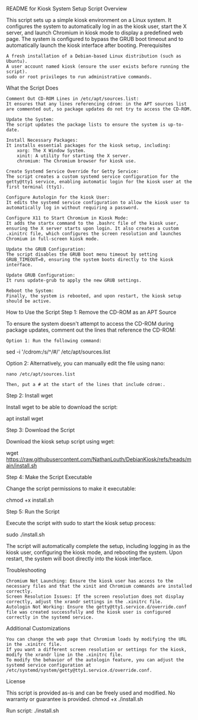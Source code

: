 README for Kiosk System Setup Script
Overview

This script sets up a simple kiosk environment on a Linux system. It configures the system to automatically log in as the kiosk user, start the X server, and launch Chromium in kiosk mode to display a predefined web page. The system is configured to bypass the GRUB boot timeout and to automatically launch the kiosk interface after booting.
Prerequisites

    A fresh installation of a Debian-based Linux distribution (such as Ubuntu).
    A user account named kiosk (ensure the user exists before running the script).
    sudo or root privileges to run administrative commands.

What the Script Does

    Comment Out CD-ROM Lines in /etc/apt/sources.list:
    It ensures that any lines referencing cdrom: in the APT sources list are commented out, so package updates do not try to access the CD-ROM.

    Update the System:
    The script updates the package lists to ensure the system is up-to-date.

    Install Necessary Packages:
    It installs essential packages for the kiosk setup, including:
        xorg: The X Window System.
        xinit: A utility for starting the X server.
        chromium: The Chromium browser for kiosk use.

    Create Systemd Service Override for Getty Service:
    The script creates a custom systemd service configuration for the getty@tty1 service, enabling automatic login for the kiosk user at the first terminal (tty1).

    Configure Autologin for the kiosk User:
    It edits the systemd service configuration to allow the kiosk user to automatically log in without requiring a password.

    Configure X11 to Start Chromium in Kiosk Mode:
    It adds the startx command to the .bashrc file of the kiosk user, ensuring the X server starts upon login. It also creates a custom .xinitrc file, which configures the screen resolution and launches Chromium in full-screen kiosk mode.

    Update the GRUB Configuration:
    The script disables the GRUB boot menu timeout by setting GRUB_TIMEOUT=0, ensuring the system boots directly to the kiosk interface.

    Update GRUB Configuration:
    It runs update-grub to apply the new GRUB settings.

    Reboot the System:
    Finally, the system is rebooted, and upon restart, the kiosk setup should be active.

How to Use the Script
Step 1: Remove the CD-ROM as an APT Source

To ensure the system doesn't attempt to access the CD-ROM during package updates, comment out the lines that reference the CD-ROM:

    Option 1: Run the following command:

sed -i '/cdrom:/s/^/#/' /etc/apt/sources.list

Option 2: Alternatively, you can manually edit the file using nano:

    nano /etc/apt/sources.list

    Then, put a # at the start of the lines that include cdrom:.

Step 2: Install wget

Install wget to be able to download the script:

apt install wget

Step 3: Download the Script

Download the kiosk setup script using wget:

wget https://raw.githubusercontent.com/NathanLouth/DebianKiosk/refs/heads/main/install.sh

Step 4: Make the Script Executable

Change the script permissions to make it executable:

chmod +x install.sh

Step 5: Run the Script

Execute the script with sudo to start the kiosk setup process:

sudo ./install.sh

The script will automatically complete the setup, including logging in as the kiosk user, configuring the kiosk mode, and rebooting the system. Upon restart, the system will boot directly into the kiosk interface.

Troubleshooting

    Chromium Not Launching: Ensure the kiosk user has access to the necessary files and that the xinit and Chromium commands are installed correctly.
    Screen Resolution Issues: If the screen resolution does not display correctly, adjust the xrandr settings in the .xinitrc file.
    Autologin Not Working: Ensure the getty@tty1.service.d/override.conf file was created successfully and the kiosk user is configured correctly in the systemd service.

Additional Customizations

    You can change the web page that Chromium loads by modifying the URL in the .xinitrc file.
    If you want a different screen resolution or settings for the kiosk, modify the xrandr line in the .xinitrc file.
    To modify the behavior of the autologin feature, you can adjust the systemd service configuration at /etc/systemd/system/getty@tty1.service.d/override.conf.

License

This script is provided as-is and can be freely used and modified. No warranty or guarantee is provided.
chmod +x ./install.sh

Run script:
./install.sh
